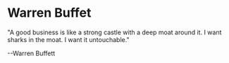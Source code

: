 # Warren Buffet

"A good business is like a strong castle with a deep moat around it. I want sharks in the moat. I want it untouchable."

--Warren Buffett